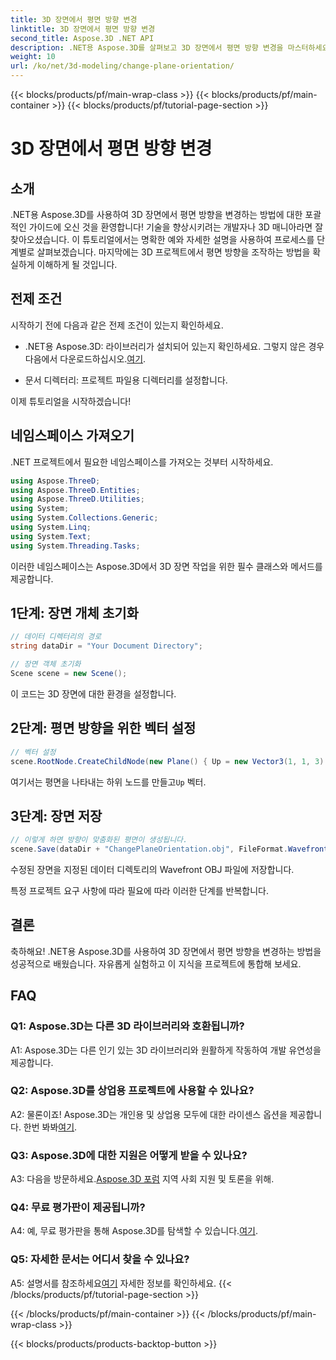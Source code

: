 ```yaml
---
title: 3D 장면에서 평면 방향 변경
linktitle: 3D 장면에서 평면 방향 변경
second_title: Aspose.3D .NET API
description: .NET용 Aspose.3D를 살펴보고 3D 장면에서 평면 방향 변경을 마스터하세요. 원활한 통합을 위한 단계별 가이드를 따르세요.
weight: 10
url: /ko/net/3d-modeling/change-plane-orientation/
---
```


{{< blocks/products/pf/main-wrap-class >}}
{{< blocks/products/pf/main-container >}}
{{< blocks/products/pf/tutorial-page-section >}}

# 3D 장면에서 평면 방향 변경

## 소개

.NET용 Aspose.3D를 사용하여 3D 장면에서 평면 방향을 변경하는 방법에 대한 포괄적인 가이드에 오신 것을 환영합니다! 기술을 향상시키려는 개발자나 3D 매니아라면 잘 찾아오셨습니다. 이 튜토리얼에서는 명확한 예와 자세한 설명을 사용하여 프로세스를 단계별로 살펴보겠습니다. 마지막에는 3D 프로젝트에서 평면 방향을 조작하는 방법을 확실하게 이해하게 될 것입니다.

## 전제 조건

시작하기 전에 다음과 같은 전제 조건이 있는지 확인하세요.

-  .NET용 Aspose.3D: 라이브러리가 설치되어 있는지 확인하세요. 그렇지 않은 경우 다음에서 다운로드하십시오.[여기](https://releases.aspose.com/3d/net/).

- 문서 디렉터리: 프로젝트 파일용 디렉터리를 설정합니다.

이제 튜토리얼을 시작하겠습니다!

## 네임스페이스 가져오기

.NET 프로젝트에서 필요한 네임스페이스를 가져오는 것부터 시작하세요.

```csharp
using Aspose.ThreeD;
using Aspose.ThreeD.Entities;
using Aspose.ThreeD.Utilities;
using System;
using System.Collections.Generic;
using System.Linq;
using System.Text;
using System.Threading.Tasks;
```

이러한 네임스페이스는 Aspose.3D에서 3D 장면 작업을 위한 필수 클래스와 메서드를 제공합니다.

## 1단계: 장면 개체 초기화

```csharp
// 데이터 디렉터리의 경로
string dataDir = "Your Document Directory";

// 장면 객체 초기화
Scene scene = new Scene();
```

이 코드는 3D 장면에 대한 환경을 설정합니다.

## 2단계: 평면 방향을 위한 벡터 설정

```csharp
// 벡터 설정
scene.RootNode.CreateChildNode(new Plane() { Up = new Vector3(1, 1, 3) });
```

 여기서는 평면을 나타내는 하위 노드를 만들고`Up` 벡터.

## 3단계: 장면 저장

```csharp
// 이렇게 하면 방향이 맞춤화된 평면이 생성됩니다.
scene.Save(dataDir + "ChangePlaneOrientation.obj", FileFormat.WavefrontOBJ);
```

수정된 장면을 지정된 데이터 디렉토리의 Wavefront OBJ 파일에 저장합니다.

특정 프로젝트 요구 사항에 따라 필요에 따라 이러한 단계를 반복합니다.

## 결론

축하해요! .NET용 Aspose.3D를 사용하여 3D 장면에서 평면 방향을 변경하는 방법을 성공적으로 배웠습니다. 자유롭게 실험하고 이 지식을 프로젝트에 통합해 보세요.

## FAQ

### Q1: Aspose.3D는 다른 3D 라이브러리와 호환됩니까?

A1: Aspose.3D는 다른 인기 있는 3D 라이브러리와 원활하게 작동하여 개발 유연성을 제공합니다.

### Q2: Aspose.3D를 상업용 프로젝트에 사용할 수 있나요?

 A2: 물론이죠! Aspose.3D는 개인용 및 상업용 모두에 대한 라이센스 옵션을 제공합니다. 한번 봐봐[여기](https://purchase.aspose.com/buy).

### Q3: Aspose.3D에 대한 지원은 어떻게 받을 수 있나요?

 A3: 다음을 방문하세요.[Aspose.3D 포럼](https://forum.aspose.com/c/3d/18) 지역 사회 지원 및 토론을 위해.

### Q4: 무료 평가판이 제공됩니까?

 A4: 예, 무료 평가판을 통해 Aspose.3D를 탐색할 수 있습니다.[여기](https://releases.aspose.com/).

### Q5: 자세한 문서는 어디서 찾을 수 있나요?

 A5: 설명서를 참조하세요[여기](https://reference.aspose.com/3d/net/) 자세한 정보를 확인하세요.
{{< /blocks/products/pf/tutorial-page-section >}}

{{< /blocks/products/pf/main-container >}}
{{< /blocks/products/pf/main-wrap-class >}}

{{< blocks/products/products-backtop-button >}}
